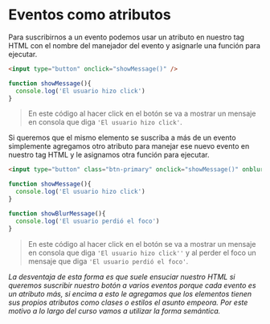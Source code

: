 # Eventos como atributos

Para suscribirnos a un evento podemos usar un atributo en nuestro tag HTML con el nombre del manejador del evento y asignarle una función para ejecutar.

```html
<input type="button" onclick="showMessage()" />
```

```js
function showMessage(){
  console.log('El usuario hizo click')
}
```

> En este código al hacer click en el botón se va a mostrar un mensaje en consola que diga `'El usuario hizo click'`.

Si queremos que el mismo elemento se suscriba a más de un evento simplemente agregamos otro atributo para manejar ese nuevo evento en nuestro tag HTML y le asignamos otra función para ejecutar.

```html
<input type="button" class="btn-primary" onclick="showMessage()" onblur="showBlurMessage()" />
```

```js
function showMessage(){
  console.log('El usuario hizo click')
}

function showBlurMessage(){
  console.log('El usuario perdió el foco')
}
```

> En este código al hacer click en el botón se va a mostrar un mensaje en consola que diga `'El usuario hizo click''` y al perder el foco un mensaje que diga `'El usuario perdió el foco'`.

*La desventaja de esta forma es que suele ensuciar nuestro HTML si queremos suscribir nuestro botón a varios eventos porque cada evento es un atributo más, si encima a esto le agregamos que los elementos tienen sus propios atributos como clases o estilos el asunto empeora. Por este motivo a lo largo del curso vamos a utilizar la forma semántica.*